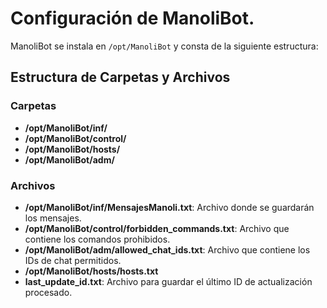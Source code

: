 # Configuración de ManoliBot.

ManoliBot se instala en `/opt/ManoliBot` y consta de la siguiente estructura:

## Estructura de Carpetas y Archivos

### Carpetas

- **/opt/ManoliBot/inf/**
- **/opt/ManoliBot/control/**
- **/opt/ManoliBot/hosts/**
- **/opt/ManoliBot/adm/**


### Archivos

- **/opt/ManoliBot/inf/MensajesManoli.txt**: Archivo donde se guardarán los mensajes.
- **/opt/ManoliBot/control/forbidden_commands.txt**: Archivo que contiene los comandos prohibidos.
- **/opt/ManoliBot/adm/allowed_chat_ids.txt**: Archivo que contiene los IDs de chat permitidos.
- **/opt/ManoliBot/hosts/hosts.txt**
- **last_update_id.txt**: Archivo para guardar el último ID de actualización procesado.
